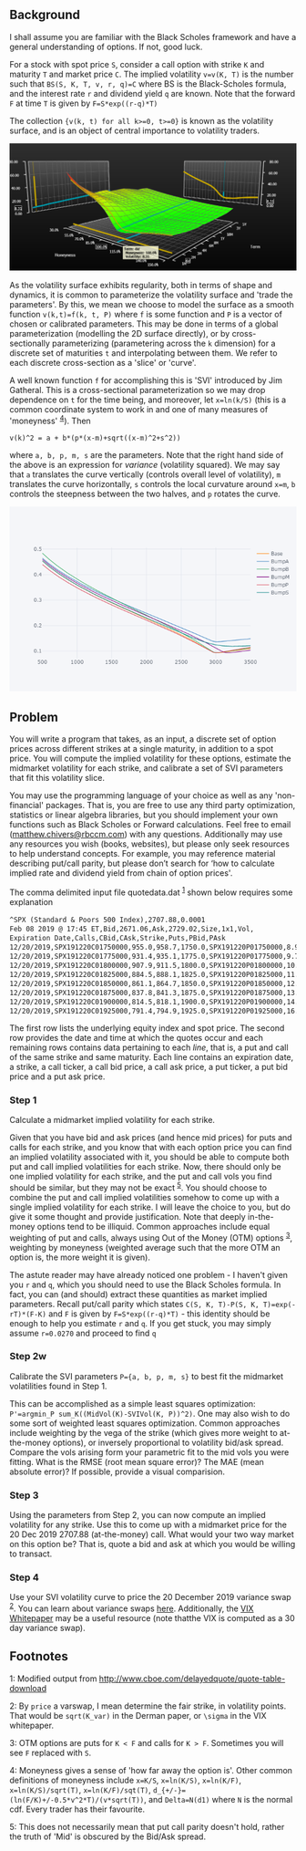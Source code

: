 ## Background

I shall assume you are familiar with the Black Scholes framework and have a general understanding of options. If not, good luck.

For a stock with spot price `S`, consider a call option with strike `K` and maturity `T` and market price `C`. The implied
volatility `v=v(K, T)` is the number such that `BS(S, K, T, v, r, q)=C` where BS is
the Black-Scholes formula, and the interest rate `r` and dividend yield `q` are known. Note that the forward `F` at time `T` is given by `F=S*exp((r-q)*T)`

The collection `{v(k, t) for all k>=0, t>=0}` is known as the volatility surface, and is an object
of central importance to volatility traders.

![Vol Surface. Source: Bloomberg](./VolSurface.png)


As the volatility surface exhibits regularity, both in terms of shape and dynamics,
it is common to parameterize the volatility surface and 'trade the parameters'. By this,
we mean we choose to model the surface as a smooth function `v(k,t)=f(k, t, P)` where
`f` is some function and `P` is a vector of chosen or calibrated parameters.
This may be done in terms of a global parameterization (modelling the 2D surface directly),
or by cross-sectionally parameterizing (parametering across the `k` dimension) for a
discrete set of maturities `t` and interpolating between them. We refer to each discrete cross-section as a 'slice' or 'curve'.

A well known function `f` for accomplishing this is 'SVI' introduced by Jim Gatheral. This is a cross-sectional parameterization so we may drop dependence on `t` for the time being, and moreover, let `x=ln(k/S)` (this is a common coordinate system to work in and one of many measures of 'moneyness' <sup>[4](#moneynessdef)</sup>). Then

    v(k)^2 = a + b*(p*(x-m)+sqrt((x-m)^2+s^2))

where `a, b, p, m, s` are the parameters. Note that the right hand side of the above is an expression for *variance* (volatility squared). We may say that `a` translates the curve vertically (controls overall level of volatility), `m` translates the curve horizontally, `s` controls the local curvature around `x=m`, `b` controls the steepness
between the two halves, and `p` rotates the curve.

![Vol Surface. Source: Bloomberg](./SVIBumps.png)


## Problem

You will write a program that takes, as an input, a discrete set of option prices across different strikes at a single maturity, in addition to a spot price. You will compute the implied volatility for these options, estimate the midmarket volatility for each strike, and calibrate a set of SVI parameters that fit this volatility slice.

You may use the programming language of your choice as well as any
'non-financial' packages. That is, you are free to use any third party
optimization, statistics or linear algebra libraries, but you should implement your own functions such as Black Scholes or Forward calculations. Feel free to email (matthew.chivers@rbccm.com) with any questions. Additionally may use any resources you wish (books, websites), but please only seek resources to help understand concepts. For example, you may reference material describing put/call parity, but please don’t search for ‘how to calculate implied rate and dividend yield from chain of option prices'.

The comma delimited input file quotedata.dat <sup>[1](#datasource)</sup> shown below requires some explanation

    ^SPX (Standard & Poors 500 Index),2707.88,0.0001
    Feb 08 2019 @ 17:45 ET,Bid,2671.06,Ask,2729.02,Size,1x1,Vol,
    Expiration Date,Calls,CBid,CAsk,Strike,Puts,PBid,PAsk
    12/20/2019,SPX191220C01750000,955.0,958.7,1750.0,SPX191220P01750000,8.9,9.5
    12/20/2019,SPX191220C01775000,931.4,935.1,1775.0,SPX191220P01775000,9.7,10.3
    12/20/2019,SPX191220C01800000,907.9,911.5,1800.0,SPX191220P01800000,10.6,11.2
    12/20/2019,SPX191220C01825000,884.5,888.1,1825.0,SPX191220P01825000,11.5,12.2
    12/20/2019,SPX191220C01850000,861.1,864.7,1850.0,SPX191220P01850000,12.5,13.2
    12/20/2019,SPX191220C01875000,837.8,841.3,1875.0,SPX191220P01875000,13.6,14.3
    12/20/2019,SPX191220C01900000,814.5,818.1,1900.0,SPX191220P01900000,14.8,15.5
    12/20/2019,SPX191220C01925000,791.4,794.9,1925.0,SPX191220P01925000,16.1,16.9

The first row lists the underlying equity index and spot price. The second row provides the
date and time at which the quotes occur and each remaining rows contains data pertaining to
each *line*, that is, a put and call of the same strike and same maturity. Each line contains
an expiration date, a strike, a call ticker, a call bid price, a call ask price, a put ticker,
a put bid price and a put ask price.

### Step 1
Calculate a midmarket implied volatility for each strike.

Given that you have bid and ask prices (and hence mid prices) for puts and calls  for each strike, and you know that with each option price you can find an implied volatility associated with it, you should be able to compute both put and call implied volatilities for each strike. Now, there should only be one implied volatility for each strike, and the put and call vols you find should be similar, but they may not be exact <sup>[5](#pcparity)</sup>. You should choose to combine the put and call implied volatilities somehow to come up with a single implied volatility for each strike. I will leave the choice to you, but do give it some thought and provide justification. Note that deeply in-the-money options tend to be illiquid. Common approaches include equal weighting of put and calls, always using Out of the Money (OTM) options <sup>[3](#otmdef)</sup>, weighting by moneyness (weighted average such that the more OTM an option is, the more weight it is given).

The astute reader may have already noticed one problem - I haven't given you `r` and `q`, which you should need to use the Black Scholes formula. In fact, you can (and should) extract these quantities as market implied parameters. Recall put/call parity which states `C(S, K, T)-P(S, K, T)=exp(-rT)*(F-K)` and `F` is given by `F=S*exp((r-q)*T)` - this identity should be enough to help you estimate `r` and `q`. If you get stuck, you may simply assume `r=0.0270` and proceed to find `q`


### Step 2w

Calibrate the SVI parameters `P={a, b, p, m, s}` to best fit the midmarket volatilities found in Step 1.

This can be accomplished as a simple least squares optimization: `P'=argmin_P sum_K((MidVol(K)-SVIVol(K, P))^2)`. One may also wish to do some sort of weighted least squares optimization. Common approaches include weighting by the vega of the strike (which gives more weight to at-the-money options), or inversely proportional to volatility bid/ask spread.
Compare the vols arising form your parametric fit to the mid vols you were fitting. What is the RMSE (root mean square error)? The MAE (mean absolute error)? If possible, provide a visual comparision.


### Step 3

Using the parameters from Step 2, you can now compute an implied volatility for any strike. Use this
to come up with a midmarket price for the 20 Dec 2019 2707.88 (at-the-money) call. What would your two way market on this option be? That is, quote a bid and ask at which you would be willing to transact.


### Step 4

Use your SVI volatility curve to price the 20 December 2019 variance swap <sup>[2](#varswap)</sup>. You can learn about variance swaps [here](gs-volatility_swaps.pdf).
Additionally, the [VIX Whitepaper](https://www.cboe.com/micro/vix/vixwhite.pdf) may be a useful resource
(note thatthe VIX is computed as a 30 day variance swap).


<!-- ## Sample Solution
See solution.py -->


## Footnotes

<a name="datasource">1</a>: Modified output from http://www.cboe.com/delayedquote/quote-table-download
<!--
<a name="optmnthcode">2</a>: If you're curious, the symbol in brackets is given by ROOTyyddXkkkk where ROOT is a symbol denoting the underlying, yy denotes the year of expiry, dd denotes the day of expiry, X is a letter code denoting the month of expiry and whether the option is a put or call, and kkkk denotes the strike. The following table describes the letter code mapping

| Month | Call | Put |
|-------|------|-----|
| Jan   | A    | M   |
| Feb   | B    | N   |
| Mar   | C    | O   |
| Apr   | D    | P   |
| May   | E    | Q   |
| Jun   | F    | R   |
| Jul   | G    | S   |
| Aug   | H    | T   |
| Sept  | I    | U   |
| Oct   | J    | V   |
| Nov   | K    | W   |
| Dec   | L    | X   | -->


<a name="varswap">2</a>: By `price` a varswap, I mean determine the fair strike, in volatility points. That would be `sqrt(K_var)` in the Derman paper, or `\sigma` in the VIX whitepaper.

<a name="otmdef">3</a>: OTM options are puts for `K < F` and calls for `K > F`. Sometimes you will see `F` replaced with `S`.


<a name="moneynessdef">4</a>: Moneyness gives a sense of 'how far away the option is'. Other common definitions of moneyness include
`x=K/S`, `x=ln(K/S)`, `x=ln(K/F)`, `x=ln(K/S)/sqrt(T)`, `x=ln(K/F)/sqt(T)`, `d_{+/-}=(ln(F/K)+/-0.5*v^2*T)/(v*sqrt(T))`, and `Delta=N(d1)` where `N` is the normal cdf. Every trader has their favourite.

<a name="pcparity">5</a>: This does not necessarily mean that put call parity doesn't hold, rather the truth of 'Mid' is obscured by the Bid/Ask spread.